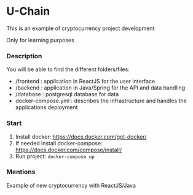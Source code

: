 # U-Chain
This is an example of cryptocurrency project development

Only for learning purposes

### Description
You will be able to find the different folders/files:
- /frontend           : application in ReactJS for the user interface
- /backend            : application in Java/Spring for the API and data handling
- /database           : postgresql database for data
- docker-compose.yml  : describes the infrastructure and handles the applications deployment

### Start
1. Install docker: https://docs.docker.com/get-docker/
2. If needed install docker-compose: https://docs.docker.com/compose/install/
3. Run project: ```docker-compose up```

### Mentions

Example of new cryptocurrency with ReactJS/Java
